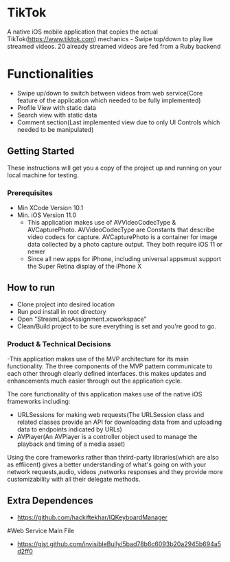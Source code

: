 # TikTok
A native iOS mobile application that copies the actual TikTok(https://www.tiktok.com) mechanics - Swipe top/down to play live streamed videos. 20 already streamed videos are fed from a Ruby backend 



# Functionalities
 * Swipe up/down to switch between videos from web service(Core feature of the application which needed to be fully     implemented)
 * Profile View with static data
 * Search view with static data
 * Comment section(Last implemented view due to only UI Controls which needed to be manipulated)



## Getting Started
These instructions will get you a copy of the project up and running on your local machine for testing. 



 
 
### Prerequisites
* Min XCode Version 10.1
* Min. iOS Version 11.0
  - This application makes use of AVVideoCodecType & AVCapturePhoto. AVVideoCodecType are Constants that describe video   codecs for capture. AVCapturePhoto is a container for image data collected by a photo capture output. They both require iOS 11 or newer
  - Since all new apps for iPhone, including universal appsmust support the Super Retina display of the iPhone X

 ## How to run

 * Clone project into desired location
 * Run pod install in root directory
 * Open "StreamLabsAssignment.xcworkspace" 
 * Clean/Build project to be sure everything is set and you're good to go.


### Product & Technical Decisions 

-This application makes use of the MVP architecture for its main functionality. The three components of the MVP pattern communicate to each other through clearly defined interfaces. this makes updates and enhancements much easier through out the application cycle.

The core functionality of this application makes use of the native iOS frameworks including:
 - URLSessions for making web requests(The URLSession class and related classes provide an API for downloading data from and uploading data to endpoints indicated by URLs)
 - AVPlayer(An AVPlayer is a controller object used to manage the playback and timing of a media asset)
 
 Using the core frameworks rather than thrird-party libraries(which are also as effiicent) gives a better understanding  of  what's going on with your network requests,audio, videos ,networks responses and they provide more customizability with all their delegate methods.



## Extra Dependences 
* https://github.com/hackiftekhar/IQKeyboardManager

#Web Service Main File
* https://gist.github.com/invisibleBully/5bad78b6c6093b20a2945b694a5d2ff0
